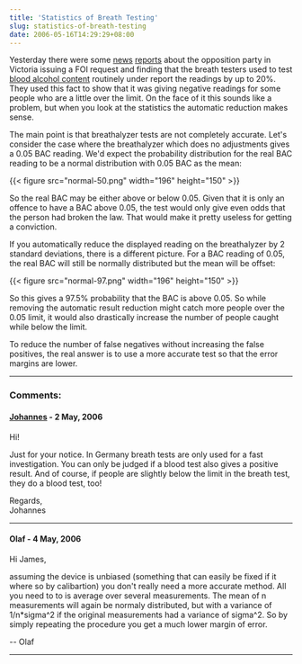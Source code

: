 ```yaml
---
title: 'Statistics of Breath Testing'
slug: statistics-of-breath-testing
date: 2006-05-16T14:29:29+08:00
---
```


Yesterday there were some
[news](http://www.abc.net.au/news/newsitems/200605/s1638283.htm)
[reports](http://www.theage.com.au/news/national/breathtest-tolerance-a-copout/2006/05/15/1147545253428.html)
about the opposition party in Victoria issuing a FOI request and finding
that the breath testers used to test [blood alcohol
content](http://en.wikipedia.org/wiki/Blood_alcohol_content) routinely
under report the readings by up to 20%. They used this fact to show that
it was giving negative readings for some people who are a little over
the limit. On the face of it this sounds like a problem, but when you
look at the statistics the automatic reduction makes sense.

The main point is that breathalyzer tests are not completely accurate.
Let\'s consider the case where the breathalyzer which does no
adjustments gives a 0.05 BAC reading. We\'d expect the probability
distribution for the real BAC reading to be a normal distribution with
0.05 BAC as the mean:

{{< figure src="normal-50.png" width="196" height="150" >}}

So the real BAC may be either above or below 0.05. Given that it is only
an offence to have a BAC above 0.05, the test would only give even odds
that the person had broken the law. That would make it pretty useless
for getting a conviction.

If you automatically reduce the displayed reading on the breathalyzer by
2 standard deviations, there is a different picture. For a BAC reading
of 0.05, the real BAC will still be normally distributed but the mean
will be offset:

{{< figure src="normal-97.png" width="196" height="150" >}}

So this gives a 97.5% probability that the BAC is above 0.05. So while
removing the automatic result reduction might catch more people over the
0.05 limit, it would also drastically increase the number of people
caught while below the limit.

To reduce the number of false negatives without increasing the false
positives, the real answer is to use a more accurate test so that the
error margins are lower.

---
### Comments:
#### [Johannes](http://www.anjuta.org) - <time datetime="2006-05-16 22:54:57">2 May, 2006</time>

Hi!

Just for your notice. In Germany breath tests are only used for a fast
investigation. You can only be judged if a blood test also gives a
positive result. And of course, if people are slightly below the limit
in the breath test, they do a blood test, too!

Regards,\
Johannes

---
#### Olaf - <time datetime="2006-05-18 06:57:18">4 May, 2006</time>

Hi James,

assuming the device is unbiased (something that can easily be fixed if
it where so by calibartion) you don\'t really need a more accurate
method. All you need to to is average over several measurements. The
mean of n measurements will again be normaly distributed, but with a
variance of 1/n\*sigma\^2 if the original measurements had a variance of
sigma\^2. So by simply repeating the procedure you get a much lower
margin of error.

\-- Olaf

---
